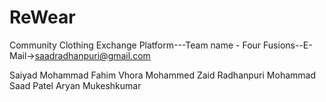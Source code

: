 # ReWear
Community Clothing Exchange Platform---Team name - Four Fusions--E-Mail->saadradhanpuri@gmail.com

Saiyad Mohammad Fahim 
Vhora Mohammed Zaid
Radhanpuri Mohammad Saad
Patel Aryan Mukeshkumar
